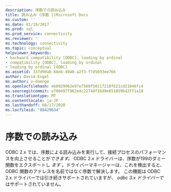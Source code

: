 ```yaml
---
description: 序数での読み込み
title: 読み込み (序数 |)Microsoft Docs
ms.custom: ''
ms.date: 01/19/2017
ms.prod: sql
ms.prod_service: connectivity
ms.reviewer: ''
ms.technology: connectivity
ms.topic: conceptual
helpviewer_keywords:
- backward compatibility [ODBC], loading by ordinal
- compatibility [ODBC], loading by ordinal
- loading by ordinal [ODBC]
ms.assetid: 337d90ab-68eb-4940-a2f3-f7d5693ee766
author: David-Engel
ms.author: v-daenge
ms.openlocfilehash: eb8929962e97e7560f50117218f621cd21846fc4
ms.sourcegitcommit: e700497f962e4c2274df16d9e651059b42ff1a10
ms.translationtype: MT
ms.contentlocale: ja-JP
ms.lasthandoff: 08/17/2020
ms.locfileid: "88429634"
---
```

# <a name="loading-by-ordinal"></a>序数での読み込み
ODBC 2.x では、序数による読み込みを実行して、接続プロセスのパフォーマンスを向上させることが*できます。* ODBC 2.x ドライバーは、序数が199のダミー関数をエクスポートし *ます* 。ドライバーマネージャーは、これを検出すると、ODBC 関数のアドレスを名前ではなく序数で解決します。 この機能は ODBC 2.x ドライバーでは引き続きサポートされていますが、 *odbc* *3.x ドライバーで*はサポートされていません。
